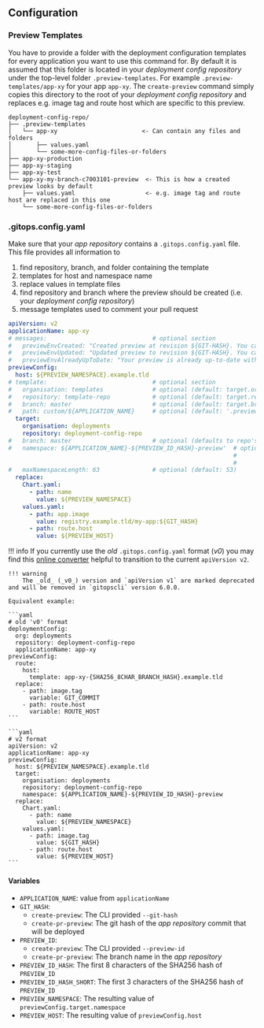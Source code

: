 ## Configuration
### Preview Templates

You have to provide a folder with the deployment configuration templates for every application you want to use this command for. By default it is assumed that this folder is located in your *deployment config repository* under the top-level folder `.preview-templates`. For example `.preview-templates/app-xy` for your app `app-xy`. The `create-preview` command simply copies this directory to the root of your *deployment config repository* and replaces e.g. image tag and route host which are specific to this preview.

```
deployment-config-repo/
├── .preview-templates
│   └── app-xy                        <- Can contain any files and folders
│       ├── values.yaml
│       └── some-more-config-files-or-folders
├── app-xy-production
├── app-xy-staging
├── app-xy-test
└── app-xy-my-branch-c7003101-preview  <- This is how a created preview looks by default
    ├── values.yaml                    <- e.g. image tag and route host are replaced in this one
    └── some-more-config-files-or-folders
```

### .gitops.config.yaml

Make sure that your *app repository* contains a `.gitops.config.yaml` file. This file provides all information to 

1. find repository, branch, and folder containing the template
2. templates for host and namespace name
3. replace values in template files
4. find repository and branch where the preview should be created (i.e. your *deployment config repository*)
5. message templates used to comment your pull request

```yaml
apiVersion: v2
applicationName: app-xy
# messages:                              # optional section
#   previewEnvCreated: "Created preview at revision ${GIT-HASH}. You can access it here: https://${PREVIEW_HOST}/some-fancy-path"    # optional (default: "New preview environment created for version `${GIT_HASH}`. Access it here: https://${PREVIEW_HOST}")
#   previewEnvUpdated: "Updated preview to revision ${GIT-HASH}. You can access it here: https://${PREVIEW_HOST}/some-fancy-path"    # optional (default: "Preview environment updated to version `${GIT_HASH}`. Access it here: https://${PREVIEW_HOST}")
#   previewEnvAlreadyUpToDate: "Your preview is already up-to-date with revision ${GIT-HASH}."                                       # optional (default: "The version `${GIT_HASH}` has already been deployed. Access it here: https://${PREVIEW_HOST}")
previewConfig:
  host: ${PREVIEW_NAMESPACE}.example.tld
# template:                              # optional section
#   organisation: templates              # optional (default: target.organisation)
#   repository: template-repo            # optional (default: target.repository)
#   branch: master                       # optional (default: target.branch)
#   path: custom/${APPLICATION_NAME}     # optional (default: '.preview-templates/${APPLICATION_NAME}')
  target:
    organisation: deployments
    repository: deployment-config-repo
#   branch: master                       # optional (defaults to repo's default branch)
#   namespace: ${APPLICATION_NAME}-${PREVIEW_ID_HASH}-preview'  # optional (default: '${APPLICATION_NAME}-${PREVIEW_ID}-${PREVIEW_ID_HASH_SHORT}-preview',
                                                                #           Invalid characters in PREVIEW_ID will be replaced. PREVIEW_ID will be
                                                                #           truncated if max namespace length exceeds `maxNamespaceLength` chars.)
#   maxNamespaceLength: 63               # optional (default: 53)
  replace:
    Chart.yaml:
      - path: name
        value: ${PREVIEW_NAMESPACE}
    values.yaml:
      - path: app.image
        value: registry.example.tld/my-app:${GIT_HASH}
      - path: route.host
        value: ${PREVIEW_HOST}
```

!!! info
    If you currently use the _old_ `.gitops.config.yaml` format (_v0_) you may find this [online converter](https://christiansiegel.github.io/gitopscli-config-converter/) helpful to transition to the current `apiVersion v2`.

    !!! warning
        The _old_ (_v0_) version and `apiVersion v1` are marked deprecated and will be removed in `gitopscli` version 6.0.0.

    Equivalent example:

    ```yaml
    # old 'v0' format
    deploymentConfig:
      org: deployments
      repository: deployment-config-repo
      applicationName: app-xy
    previewConfig:
      route:
        host:
          template: app-xy-{SHA256_8CHAR_BRANCH_HASH}.example.tld
      replace:
        - path: image.tag
          variable: GIT_COMMIT
        - path: route.host
          variable: ROUTE_HOST
    ```

    ```yaml
    # v2 format
    apiVersion: v2
    applicationName: app-xy
    previewConfig:
      host: ${PREVIEW_NAMESPACE}.example.tld
      target:
        organisation: deployments
        repository: deployment-config-repo
        namespace: ${APPLICATION_NAME}-${PREVIEW_ID_HASH}-preview
      replace:
        Chart.yaml:
          - path: name
            value: ${PREVIEW_NAMESPACE}
        values.yaml:
          - path: image.tag
            value: ${GIT_HASH}
          - path: route.host
            value: ${PREVIEW_HOST}
    ```

#### Variables
- `APPLICATION_NAME`: value from `applicationName`
- `GIT_HASH`:
    - `create-preview`: The CLI provided `--git-hash`
    - `create-pr-preview`: The git hash of the *app repository* commit that will be deployed
- `PREVIEW_ID`:
    - `create-preview`: The CLI provided `--preview-id`
    - `create-pr-preview`: The branch name in the *app repository*
- `PREVIEW_ID_HASH`: The first 8 characters of the SHA256 hash of `PREVIEW_ID`
- `PREVIEW_ID_HASH_SHORT`: The first 3 characters of the SHA256 hash of `PREVIEW_ID`
- `PREVIEW_NAMESPACE`: The resulting value of `previewConfig.target.namespace`
- `PREVIEW_HOST`: The resulting value of `previewConfig.host`
